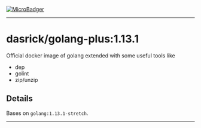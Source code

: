 [![MicroBadger][microbadger-image]][microbadger-url]

***

# dasrick/golang-plus:1.13.1

Official docker image of golang extended with some useful tools like

* dep
* golint
* zip/unzip

## Details

Bases on `golang:1.13.1-stretch`.

***

[microbadger-image]: https://images.microbadger.com/badges/image/dasrick/golang-plus:1.13.1.svg
[microbadger-url]: https://microbadger.com/images/dasrick/golang-plus:1.13.1

